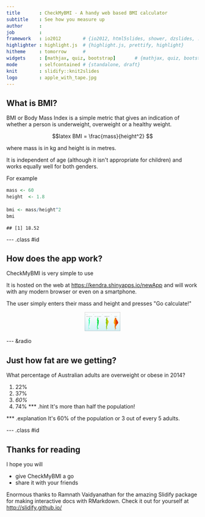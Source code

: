 ```yaml
---
title       : CheckMyBMI - A handy web based BMI calculator
subtitle    : See how you measure up
author      : 
job         : 
framework   : io2012        # {io2012, html5slides, shower, dzslides, ...}
highlighter : highlight.js  # {highlight.js, prettify, highlight}
hitheme     : tomorrow      # 
widgets     : [mathjax, quiz, bootstrap]       # {mathjax, quiz, bootstrap}
mode        : selfcontained # {standalone, draft}
knit        : slidify::knit2slides
logo        : apple_with_tape.jpg
---
```


## What is BMI?

BMI or Body Mass Index is a simple metric that gives an indication of whether a person is underweight, overweight or a healthy weight.

$$latex
BMI = \frac{mass}{height^2}
$$

where mass is in kg and height is in metres.

It is independent of age (although it isn't appropriate for children) and works equally well for both genders.

For example

```r
mass <- 60
height  <- 1.8

bmi <- mass/height^2
bmi
```

```
## [1] 18.52
```

--- .class #id 

## How does the app work?

CheckMyBMI is very simple to use

It is hosted on the web at https://kendra.shinyapps.io/newApp and will work with any modern browser or even on a smartphone.

The user simply enters their mass and height and presses "Go calculate!"


<div style='text-align: center;'>
<img height='50' src='assets/img/BMIpic.png'/>
</div>



--- &radio

## Just how fat are we getting?

What percentage of Australian adults are overweight or obese in 2014?

1. 22%
2. 37%
3. _60%_
4. 74%
*** .hint 
It's more than half the population!

*** .explanation 
It's 60% of the population or 3 out of every 5 adults.

--- .class #id

## Thanks for reading


I hope you will 
- give CheckMyBMI a go
- share it with your friends 

Enormous thanks to Ramnath Vaidyanathan for the amazing Slidify package for making interactive docs with RMarkdown. Check it out for yourself at http://slidify.github.io/



